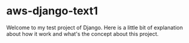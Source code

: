# aws-django-text1

Welcome to my test project of Django.
Here is a little bit of explanation about how it work and what's the concept about this project.
